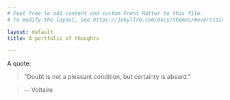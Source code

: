 ```yaml
---
# Feel free to add content and custom Front Matter to this file.
# To modify the layout, see https://jekyllrb.com/docs/themes/#overriding-theme-defaults

layout: default
title: A portfolio of thoughts

---
```


A quote:

> "Doubt is not a pleasant condition, but certainty is absurd." 

> -- Voltaire


